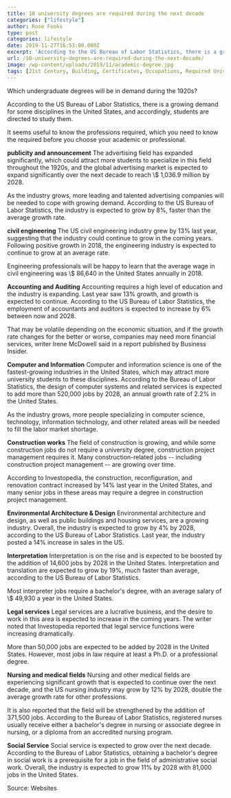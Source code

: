 ```yaml
---
title: 10 university degrees are required during the next decade
categories: ["lifestyle"]
author: Rose Fooks
type: post
categories: lifestyle
date: 2019-11-27T16:53:00.000Z
excerpt: 'According to the US Bureau of Labor Statistics, there is a growing demand for some disciplines in the United States, and accordingly, students are directed to study them.'
url: /10-university-degrees-are-required-during-the-next-decade/
image: /wp-content/uploads/2019/11/academic-degree.jpg
tags: [21st Century, Building, Certificates, Occupations, Required University Jobs]
---
```


Which undergraduate degrees will be in demand during the 1920s?

According to the US Bureau of Labor Statistics, there is a growing demand for some disciplines in the United States, and accordingly, students are directed to study them.

It seems useful to know the professions required, which you need to know the required before you choose your academic or professional.

**publicity and announcement**
The advertising field has expanded significantly, which could attract more students to specialize in this field throughout the 1920s, and the global advertising market is expected to expand significantly over the next decade to reach \\$ 1,036.9 million by 2028.

As the industry grows, more leading and talented advertising companies will be needed to cope with growing demand. According to the US Bureau of Labor Statistics, the industry is expected to grow by 8%, faster than the average growth rate.

**civil engineering**
The US civil engineering industry grew by 13% last year, suggesting that the industry could continue to grow in the coming years. Following positive growth in 2018, the engineering industry is expected to continue to grow at an average rate.

Engineering professionals will be happy to learn that the average wage in civil engineering was \\$ 86,640 in the United States annually in 2018.

**Accounting and Auditing**
Accounting requires a high level of education and the industry is expanding. Last year saw 13% growth, and growth is expected to continue. According to the US Bureau of Labor Statistics, the employment of accountants and auditors is expected to increase by 6% between now and 2028.

That may be volatile depending on the economic situation, and if the growth rate changes for the better or worse, companies may need more financial services, writer Irene McDowell said in a report published by Business Insider.

**Computer and Information**
Computer and information science is one of the fastest-growing industries in the United States, which may attract more university students to these disciplines. According to the Bureau of Labor Statistics, the design of computer systems and related services is expected to add more than 520,000 jobs by 2028, an annual growth rate of 2.2% in the United States.

As the industry grows, more people specializing in computer science, technology, information technology, and other related areas will be needed to fill the labor market shortage.

**Construction works**
The field of construction is growing, and while some construction jobs do not require a university degree, construction project management requires it. Many construction-related jobs -- including construction project management -- are growing over time.

According to Investopedia, the construction, reconfiguration, and renovation contract increased by 14% last year in the United States, and many senior jobs in these areas may require a degree in construction project management.

**Environmental Architecture & Design**
Environmental architecture and design, as well as public buildings and housing services, are a growing industry. Overall, the industry is expected to grow by 4% by 2028, according to the US Bureau of Labor Statistics. Last year, the industry posted a 14% increase in sales in the US.

**Interpretation**
Interpretation is on the rise and is expected to be boosted by the addition of 14,600 jobs by 2028 in the United States. Interpretation and translation are expected to grow by 19%, much faster than average, according to the US Bureau of Labor Statistics.

Most interpreter jobs require a bachelor's degree, with an average salary of \\$ 49,930 a year in the United States.

**Legal services**
Legal services are a lucrative business, and the desire to work in this area is expected to increase in the coming years. The writer noted that Investopedia reported that legal service functions were increasing dramatically.

More than 50,000 jobs are expected to be added by 2028 in the United States. However, most jobs in law require at least a Ph.D. or a professional degree.

**Nursing and medical fields**
Nursing and other medical fields are experiencing significant growth that is expected to continue over the next decade, and the US nursing industry may grow by 12% by 2028, double the average growth rate for other professions.

It is also reported that the field will be strengthened by the addition of 371,500 jobs. According to the Bureau of Labor Statistics, registered nurses usually receive either a bachelor's degree in nursing or associate degree in nursing, or a diploma from an accredited nursing program.

**Social Service**
Social service is expected to grow over the next decade. According to the Bureau of Labor Statistics, obtaining a bachelor's degree in social work is a prerequisite for a job in the field of administrative social work. Overall, the industry is expected to grow 11% by 2028 with 81,000 jobs in the United States.

Source: Websites
